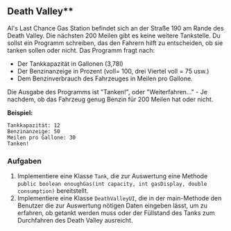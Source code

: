 ## Death Valley**
Al's Last Chance Gas Station befindet sich an der Straße 190 am Rande des Death Valley. Die nächsten 200 Meilen gibt es keine weitere Tankstelle. Du sollst ein Programm schreiben, das den Fahrern hilft zu entscheiden, ob sie tanken sollen oder nicht. Das Programm fragt nach: 

-	Der Tankkapazität in Gallonen (3,78l) 
-	Der Benzinanzeige in Prozent (voll= 100, drei Viertel voll = 75 usw.) 
-	Dem Benzinverbrauch des Fahrzeuges in Meilen pro Gallone. 

Die Ausgabe des Programms ist "Tanken!", oder "Weiterfahren..." -  Je nachdem, ob das Fahrzeug genug Benzin für 200 Meilen hat oder nicht. 

**Beispiel:**

```
Tankkapazität: 12
Benzinanzeige: 50
Meilen pro Gallone: 30
Tanken!
```
### Aufgaben
1. Implementiere eine Klasse `Tank`, die zur Auswertung eine Methode `public boolean enoughGas(int capacity, int gasDisplay, double consumption)` bereitstellt. 
2. Implementiere eine Klasse `DeathValleyUI`, die in der main-Methode den Benutzer die zur Auswertung nötigen Daten eingeben lässt, um zu erfahren, ob getankt werden muss oder der Füllstand des Tanks zum Durchfahren des Death Valley ausreicht. 